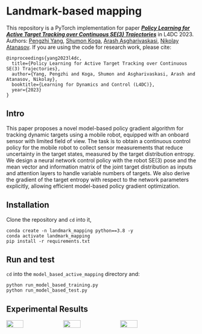 # Landmark-based mapping
This repository is a PyTorch implementation for paper ***[Policy Learning for Active Target Tracking over Continuous SE(3)
Trajectories](https://arxiv.org/pdf/2212.01498.pdf)***
in L4DC 2023. Authors: [Pengzhi Yang](https://pengzhi1998.github.io/), [Shumon Koga](https://shumon0423.github.io/), [Arash Asgharivaskasi](https://arashasgharivaskasi-bc.github.io/), 
[Nikolay Atanasov](https://natanaso.github.io/).
If you are using the code for research work, please cite:
```
@inproceedings{yang2023l4dc,
  title={Policy Learning for Active Target Tracking over Continuous SE(3) Trajectories},
  author={Yang, Pengzhi and Koga, Shumon and Asgharivaskasi, Arash and Atanasov, Nikolay},
  booktitle={Learning for Dynamics and Control (L4DC)},
  year={2023}
}
```

[//]: # (Design a RL policy which drives the agent to localize and update the landmarks' positions with fixed steps in a randomized )

[//]: # (environment.)

[//]: # (The yaml files are borrowed from this great repo: https://github.com/ehfd/docker-nvidia-glx-desktop.git and)

[//]: # (https://ucsd-prp.gitlab.io/userdocs/running/gui-desktop/)

## Intro
This paper proposes a novel model-based policy gradient algorithm for tracking dynamic targets
using a mobile robot, equipped with an onboard sensor with limited field of view. The task is to
obtain a continuous control policy for the mobile robot to collect sensor measurements that reduce
uncertainty in the target states, measured by the target distribution entropy. We design a neural
network control policy with the robot SE(3) pose and the mean vector and information matrix
of the joint target distribution as inputs and attention layers to handle variable numbers of targets.
We also derive the gradient of the target entropy with respect to the network parameters explicitly,
allowing efficient model-based policy gradient optimization.

## Installation
Clone the repository and ```cd``` into it,
```
conda create -n landmark_mapping python==3.8 -y
conda activate landmark_mapping
pip install -r requirements.txt
```

## Run and test
```cd``` into the ```model_based_active_mapping``` directory and:
```
python run_model_based_training.py
python run_model_based_test.py
```

## Experimental Results
<div style="display:flex;">
  <img src="https://github.com/pengzhi1998/Model_based_active_mapping/blob/main/3landmarks.gif" width="30%">
  <img src="https://github.com/pengzhi1998/Model_based_active_mapping/blob/main/5landmarks.gif" width="30%">
  <img src="https://github.com/pengzhi1998/Model_based_active_mapping/blob/main/7landmarks.gif" width="30%">
</div>
